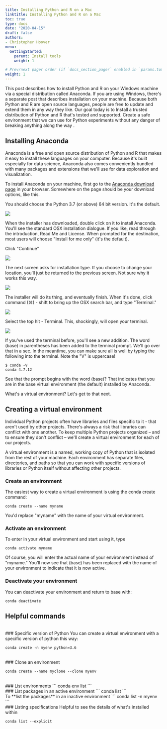 ```yaml
---
title: Installing Python and R on a Mac
linktitle: Installing Python and R on a Mac
toc: true
type: docs
date: "2020-04-15"
draft: false
authors:
- Christopher Hoover
menu:
  GettingStarted:
    parent: Install tools
    weight: 1

# Prev/next pager order (if `docs_section_pager` enabled in `params.toml`)
weight: 1
---
```

This post describes how to install Python and R on your Windows machine via a special distribution called Anaconda. If you are using Windows, there's a separate post that describes installation on your machine.
Because both Python and R are open source languages, people are free to update and extend them in any way they like. Our goal today is to
Install a trusted distribution of Python and R that's tested and supported.
Create a safe environment that we can use for Python experiments without any danger of breaking anything along the way .

## Installing Anaconda
Anaconda is a free and open source distribution of Python and R that makes it easy to install these languages on your computer. Because it's built especially for data science, Anaconda also comes conveniently bundled with many packages and extensions that we'll use for data exploration and visualization.

To install Anaconda on your machine, first go to the [Anaconda download page](https://www.anaconda.com/distribution/) in your browser. Somewhere on the page should be your download options, like this.

You should choose the Python 3.7 (or above) 64 bit version. It's the default.

![](./anacondamacinstall1.png)


When the installer has downloaded, double click on it to install Anaconda. You'll see the standard OSX installation dialogue. If you like, read through the introduction, Read Me and License. When prompted for the destination, most users will choose "Install for me only" (it's the default).

Click "Continue"

![](./anacondamacinstall2.png)

The next screen asks for installation type. If you choose to change your location, you'll just be returned to the previous screen. Not sure why it works this way.

![](./anacondamacinstall4.png)

The installer will do its thing, and eventually finish. When it's done, click command (⌘) - shift to bring up the OSX search bar, and type "Terminal."

![](./anacondamacinstall3.png)

Select the top hit - Terminal. This, shockingly, will open your terminal.

![](./anacondamacinstall5.png)

If you've used the terminal before, you'll see a new addition. The word (base) in parentheses has been added to the terminal prompt. We'll go over that in a sec. In the meantime, you can make sure all is well by typing the following into the terminal. Note the "V" is uppercase!

```
$ conda -V
conda 4.7.12
```

See that the prompt begins with the word (base)? That indicates that you are in the base virtual environment (the default) installed by Anaconda.

What's a virtual environment? Let's get to that next.

## Creating a virtual environment
Individual Python projects often have libraries and files specific to it - that aren't used by other projects. There's always a risk that libraries can conflict with one another. To keep multiple Python projects organized – and to ensure they don't conflict – we'll create a virtual environment for each of our projects.

A virtual environment is a named, working copy of Python that is isolated from the rest of your machine. Each environment has separate files, directories, and paths so that you can work with specific versions of libraries or Python itself without affecting other projects.

### Create an environment

The easiest way to create a virtual environment is using the conda create command:

```
conda create --name myname
```

You'd replace "myname" with the name of your virtual environment.

### Activate an environment
To enter in your virtual environment and start using it, type

```
conda activate myname
```

Of course, you will enter the actual name of your environment instead of "myname." You'll now see that (base) has been replaced with the name of your environment to indicate that it is now active.

### Deactivate your environment

You can deactivate your environment and return to base with:
```
conda deactivate
```


## Helpful commands
<br />
### Specific version of Python
You can create a virtual environment with a specific version of python this way:

```
conda create -n myenv python=3.6
```
<br />
### Clone an environment

```
conda create --name myclone --clone myenv
```

<br />
### List environments
```
conda env list
```

<br />
### List packages in an active environment
```
conda list
```
<br />
To **list the packages** in an inactive environment
```
conda list -n myenv
```
<br />
### Listing specifications
Helpful to see the details of what's installed within

```
conda list --explicit
```
